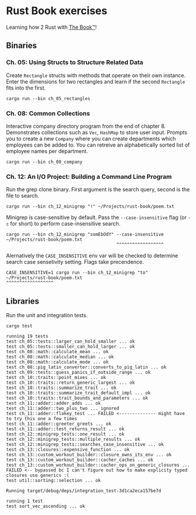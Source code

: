 # Rust Book exercises
Learning how 2 Rust with [The Book™](https://doc.rust-lang.org/stable/book/)!   

## Binaries
### Ch. 05: Using Structs to Structure Related Data
Create `Rectangle` structs with methods that operate on their own instance. Enter the dimensions for two rectangles and learn if the second `Rectangle` fits into the first.
```
cargo run --bin ch_05_rectangles
```

### Ch. 08: Common Collections
Interactive company directory program from the end of chapter 8. Demonstrates collections such as `Vec`, `HashMap` to store user input. Prompts you to create a new `Company` where you can create departments 
    which employees can be added to. You can retreive an alphabetically sorted list of employee names per department.
```
cargo run --bin ch_08_company
```

### Ch. 12: An I/O Project: Building a Command Line Program
Run the grep clone binary. First argument is the search query, second is the file to search.  
```
cargo run --bin ch_12_minigrep "!" ~/Projects/rust-book/poem.txt
```

Minigrep is case-sensitive by default. Pass the `--case-insensitive` flag (or `-c` for short) to perform case-insensitive search.
```
cargo run --bin ch_12_minigrep "somEbOdY" --case-insensitive  ~/Projects/rust-book/poem.txt
                                          ^^^^^^^^^^^^^^^^^^ 
```

Alernatively the `CASE_INSENSITIVE` env var will be checked to determine search case sensetivity setting. Flags take precendence.  
```
CASE_INSENSITIVE=1 cargo run --bin ch_12_minigrep "to" ~/Projects/rust-book/poem.txt
^^^^^^^^^^^^^^^^^^
```

## Libraries
Run the unit and integration tests.
```
cargo test

running 19 tests
test ch_05::tests::larger_can_hold_smaller ... ok  
test ch_05::tests::smaller_can_hold_larger ... ok  
test ch_08::math::calculate_mean ... ok  
test ch_08::math::calculate_median ... ok  
test ch_08::math::calculate_mode ... ok  
test ch_08::pig_latin_converter::converts_to_pig_latin ... ok  
test ch_09::tests::guess_panics_if_outside_range ... ok  
test ch_10::traits::point_mixes ... ok  
test ch_10::traits::return_generic_largest ... ok  
test ch_10::traits::summarize_trait ... ok  
test ch_10::traits::summarize_trait_default_impl ... ok  
test ch_10::traits::trait_bounds_and_parameters ... ok  
test ch_11::adder::adder_adds ... ok  
test ch_11::adder::two_plus_two ... ignored  
test ch_11::adder::flakey_test ... FAILED <-------------- might have to try this one a few times
test ch_11::adder::greeter_greets ... ok  
test ch_11::adder::test_returns_result ... ok  
test ch_12::minigrep_tests::one_result ... ok
test ch_12::minigrep_tests::multiple_results ... ok
test ch_12::minigrep_tests::searches_case_insensitive ... ok
test ch_13::closures::expensive_function ... ok
test ch_13::custom_workout_builder::closure_owns_its_env ... ok
test ch_13::custom_workout_builder::cacher_caches ... ok
test ch_13::custom_workout_builder::cacher_ops_on_generic_closures ... FAILED <-- bypassed bc I can't figure out how to make explicity typed closures use generics :( 
test util::sorting::selection ... ok  

Running target/debug/deps/integration_test-3d1ca2eca157be7d

running 1 test
test sort_vec_ascending ... ok
```

